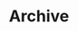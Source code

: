 ---
title: "Archive"
layout: "archives"
summary: "This page contains all posts organized in chronological order, showcasing the timeline of each post's publication as an archive."
url: "/archives/"
---